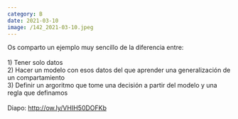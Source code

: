 ```yaml
--- 
category: B 
date: 2021-03-10 
image: /142_2021-03-10.jpeg 
--- 
```


Os comparto un ejemplo muy sencillo de la diferencia entre:<br><br>1) Tener solo datos<br>2) Hacer un modelo con esos datos del que aprender una generalización de un compartamiento<br>3) Definir un argoritmo que tome una decisión a partir del modelo y una regla que definamos<br><br>Diapo: http://ow.ly/VHIH50DOFKb